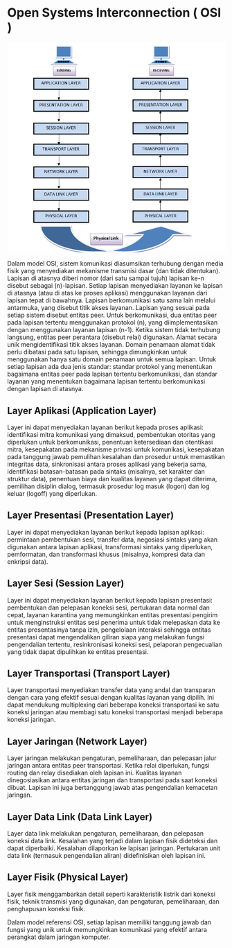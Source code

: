 # Open Systems Interconnection ( OSI )

![Open Systems Interconnection Illustration](./assets/Communication_Protocol.png)

Dalam model OSI, sistem komunikasi diasumsikan terhubung dengan media fisik yang menyediakan mekanisme transmisi dasar (dan tidak ditentukan). Lapisan di atasnya diberi nomor (dari satu sampai tujuh) lapisan ke-n disebut sebagai (n)-lapisan. Setiap lapisan menyediakan layanan ke lapisan di atasnya (atau di atas ke proses aplikasi) menggunakan layanan dari lapisan tepat di bawahnya. Lapisan berkomunikasi satu sama lain melalui antarmuka, yang disebut titik akses layanan. Lapisan yang sesuai pada setiap sistem disebut entitas peer. Untuk berkomunikasi, dua entitas peer pada lapisan tertentu menggunakan protokol (n), yang diimplementasikan dengan menggunakan layanan lapisan (n-1). Ketika sistem tidak terhubung langsung, entitas peer perantara (disebut relai) digunakan. Alamat secara unik mengidentifikasi titik akses layanan. Domain penamaan alamat tidak perlu dibatasi pada satu lapisan, sehingga dimungkinkan untuk menggunakan hanya satu domain penamaan untuk semua lapisan. Untuk setiap lapisan ada dua jenis standar: standar protokol yang menentukan bagaimana entitas peer pada lapisan tertentu berkomunikasi, dan standar layanan yang menentukan bagaimana lapisan tertentu berkomunikasi dengan lapisan di atasnya.

## Layer Aplikasi (Application Layer)

Layer ini dapat menyediakan layanan berikut kepada proses aplikasi: identifikasi mitra komunikasi yang dimaksud, pembentukan otoritas yang diperlukan untuk berkomunikasi, penentuan ketersediaan dan otentikasi mitra, kesepakatan pada mekanisme privasi untuk komunikasi, kesepakatan pada tanggung jawab pemulihan kesalahan dan prosedur untuk memastikan integritas data, sinkronisasi antara proses aplikasi yang bekerja sama, identifikasi batasan-batasan pada sintaks (misalnya, set karakter dan struktur data), penentuan biaya dan kualitas layanan yang dapat diterima, pemilihan disiplin dialog, termasuk prosedur log masuk (logon) dan log keluar (logoff) yang diperlukan.

## Layer Presentasi (Presentation Layer)

Layer ini dapat menyediakan layanan berikut kepada lapisan aplikasi: permintaan pembentukan sesi, transfer data, negosiasi sintaks yang akan digunakan antara lapisan aplikasi, transformasi sintaks yang diperlukan, pemformatan, dan transformasi khusus (misalnya, kompresi data dan enkripsi data).

## Layer Sesi (Session Layer)

Layer ini dapat menyediakan layanan berikut kepada lapisan presentasi: pembentukan dan pelepasan koneksi sesi, pertukaran data normal dan cepat, layanan karantina yang memungkinkan entitas presentasi pengirim untuk menginstruksi entitas sesi penerima untuk tidak melepaskan data ke entitas presentasinya tanpa izin, pengelolaan interaksi sehingga entitas presentasi dapat mengendalikan giliran siapa yang melakukan fungsi pengendalian tertentu, resinkronisasi koneksi sesi, pelaporan pengecualian yang tidak dapat dipulihkan ke entitas presentasi.

## Layer Transportasi (Transport Layer)

Layer transportasi menyediakan transfer data yang andal dan transparan dengan cara yang efektif sesuai dengan kualitas layanan yang dipilih. Ini dapat mendukung multiplexing dari beberapa koneksi transportasi ke satu koneksi jaringan atau membagi satu koneksi transportasi menjadi beberapa koneksi jaringan.

## Layer Jaringan (Network Layer)

Layer jaringan melakukan pengaturan, pemeliharaan, dan pelepasan jalur jaringan antara entitas peer transportasi. Ketika relai diperlukan, fungsi routing dan relay disediakan oleh lapisan ini. Kualitas layanan dinegosiasikan antara entitas jaringan dan transportasi pada saat koneksi dibuat. Lapisan ini juga bertanggung jawab atas pengendalian kemacetan jaringan.

## Layer Data Link (Data Link Layer)

Layer data link melakukan pengaturan, pemeliharaan, dan pelepasan koneksi data link. Kesalahan yang terjadi dalam lapisan fisik dideteksi dan dapat diperbaiki. Kesalahan dilaporkan ke lapisan jaringan. Pertukaran unit data link (termasuk pengendalian aliran) didefinisikan oleh lapisan ini.

## Layer Fisik (Physical Layer)

Layer fisik menggambarkan detail seperti karakteristik listrik dari koneksi fisik, teknik transmisi yang digunakan, dan pengaturan, pemeliharaan, dan penghapusan koneksi fisik.

Dalam model referensi OSI, setiap lapisan memiliki tanggung jawab dan fungsi yang unik untuk memungkinkan komunikasi yang efektif antara perangkat dalam jaringan komputer.
